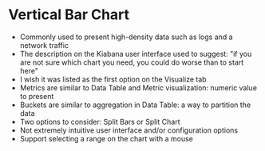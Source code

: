# Vertical Bar Chart

* Commonly used to present high-density data such as logs and a network traffic
* The description on the Kiabana user interface used to suggest: "if you are not sure which chart you need, you could do worse than to start here"
* I wish it was listed as the first option on the Visualize tab
* Metrics are similar to Data Table and Metric visualization: numeric value to present
* Buckets are similar to aggregation in Data Table: a way to partition the data
* Two options to consider: Split Bars or Split Chart
* Not extremely intuitive user interface and/or configuration options
* Support selecting a range on the chart with a mouse



